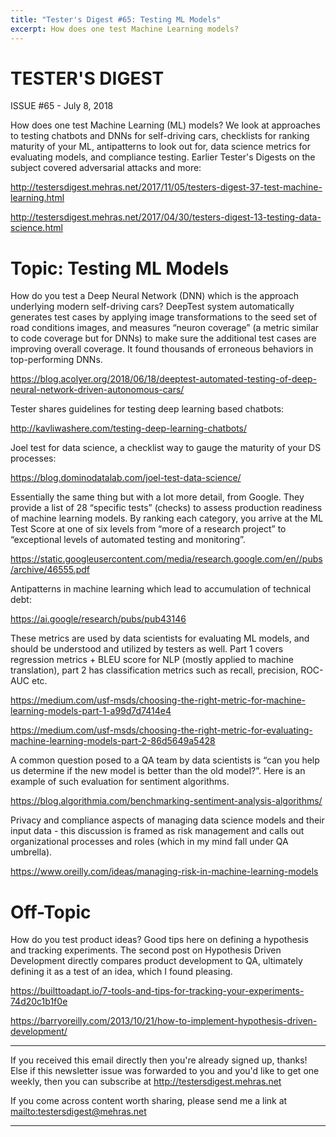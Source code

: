 ```yaml
---
title: "Tester's Digest #65: Testing ML Models"
excerpt: How does one test Machine Learning models?
---
```


TESTER'S DIGEST
===============
ISSUE #65 - July 8, 2018

How does one test Machine Learning (ML) models? We look at approaches to testing chatbots and DNNs for self-driving cars, checklists for ranking maturity of your ML, antipatterns to look out for, data science metrics for evaluating models, and compliance testing. Earlier Tester's Digests on the subject covered adversarial attacks and more:

<http://testersdigest.mehras.net/2017/11/05/testers-digest-37-test-machine-learning.html>

<http://testersdigest.mehras.net/2017/04/30/testers-digest-13-testing-data-science.html>

Topic: Testing ML Models
========================

How do you test a Deep Neural Network (DNN) which is the approach underlying modern self-driving cars? DeepTest system automatically generates test cases by applying image transformations to the seed set of road conditions images, and measures “neuron coverage” (a metric similar to code coverage but for DNNs) to make sure the additional test cases are improving overall coverage. It found thousands of erroneous behaviors in top-performing DNNs.

<https://blog.acolyer.org/2018/06/18/deeptest-automated-testing-of-deep-neural-network-driven-autonomous-cars/>

Tester shares guidelines for testing deep learning based chatbots:

<http://kavliwashere.com/testing-deep-learning-chatbots/>

Joel test for data science, a checklist way to gauge the maturity of your DS processes:

<https://blog.dominodatalab.com/joel-test-data-science/>

Essentially the same thing but with a lot more detail, from Google. They provide a list of 28 “specific tests” (checks) to assess production readiness of machine learning models. By ranking each category, you arrive at the ML Test Score at one of six levels from “more of a research project” to “exceptional levels of automated testing and monitoring”.

<https://static.googleusercontent.com/media/research.google.com/en//pubs/archive/46555.pdf>

Antipatterns in machine learning which lead to accumulation of technical debt:

<https://ai.google/research/pubs/pub43146>

These metrics are used by data scientists for evaluating ML models, and should be understood and utilized by testers as well. Part 1 covers regression metrics + BLEU score for NLP (mostly applied to machine translation), part 2 has classification metrics such as recall, precision, ROC-AUC etc.

<https://medium.com/usf-msds/choosing-the-right-metric-for-machine-learning-models-part-1-a99d7d7414e4>

<https://medium.com/usf-msds/choosing-the-right-metric-for-evaluating-machine-learning-models-part-2-86d5649a5428>

A common question posed to a QA team by data scientists is “can you help us determine if the new model is better than the old model?”. Here is an example of such evaluation for sentiment algorithms.

<https://blog.algorithmia.com/benchmarking-sentiment-analysis-algorithms/>

Privacy and compliance aspects of managing data science models and their input data - this discussion is framed as risk management and calls out organizational processes and roles (which in my mind fall under QA umbrella).

<https://www.oreilly.com/ideas/managing-risk-in-machine-learning-models>


Off-Topic
=========

How do you test product ideas? Good tips here on defining a hypothesis and tracking experiments. The second post on Hypothesis Driven Development directly compares product development to QA, ultimately defining it as a test of an idea, which I found pleasing.

<https://builttoadapt.io/7-tools-and-tips-for-tracking-your-experiments-74d20c1b1f0e>

<https://barryoreilly.com/2013/10/21/how-to-implement-hypothesis-driven-development/>

---

If you received this email directly then you're already signed up, thanks! Else
if this newsletter issue was forwarded to you and you'd like to get one weekly,
then you can subscribe at <http://testersdigest.mehras.net>

If you come across content worth sharing, please send me a link at
<mailto:testersdigest@mehras.net>

---
